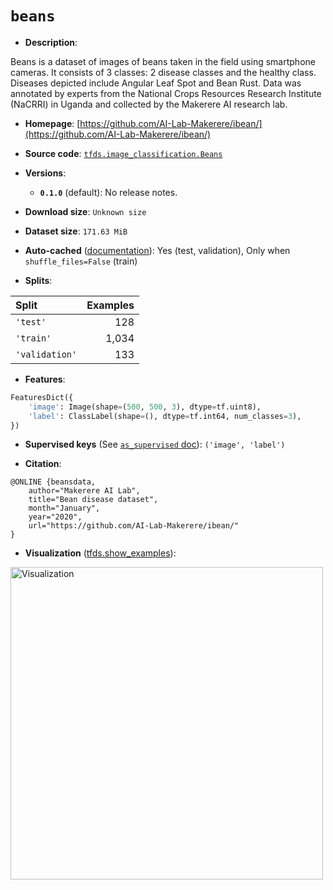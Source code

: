 <div itemscope itemtype="http://schema.org/Dataset">
  <div itemscope itemprop="includedInDataCatalog" itemtype="http://schema.org/DataCatalog">
    <meta itemprop="name" content="TensorFlow Datasets" />
  </div>

  <meta itemprop="name" content="beans" />
  <meta itemprop="description" content="Beans is a dataset of images of beans taken in the field using smartphone&#10;cameras. It consists of 3 classes: 2 disease classes and the healthy class.&#10;Diseases depicted include Angular Leaf Spot and Bean Rust. Data was annotated&#10;by experts from the National Crops Resources Research Institute (NaCRRI) in&#10;Uganda and collected by the Makerere AI research lab.&#10;&#10;To use this dataset:&#10;&#10;```python&#10;import tensorflow_datasets as tfds&#10;&#10;ds = tfds.load(&#x27;beans&#x27;, split=&#x27;train&#x27;)&#10;for ex in ds.take(4):&#10;  print(ex)&#10;```&#10;&#10;See [the guide](https://www.tensorflow.org/datasets/overview) for more&#10;informations on [tensorflow_datasets](https://www.tensorflow.org/datasets).&#10;&#10;&lt;img src=&quot;https://storage.googleapis.com/tfds-data/visualization/beans-0.1.0.png&quot; alt=&quot;Visualization&quot; width=&quot;500px&quot;&gt;&#10;&#10;" />
  <meta itemprop="url" content="https://www.tensorflow.org/datasets/catalog/beans" />
  <meta itemprop="sameAs" content="https://github.com/AI-Lab-Makerere/ibean/" />
  <meta itemprop="citation" content="@ONLINE {beansdata,&#10;    author=&quot;Makerere AI Lab&quot;,&#10;    title=&quot;Bean disease dataset&quot;,&#10;    month=&quot;January&quot;,&#10;    year=&quot;2020&quot;,&#10;    url=&quot;https://github.com/AI-Lab-Makerere/ibean/&quot;&#10;}" />
</div>

# `beans`

*   **Description**:

Beans is a dataset of images of beans taken in the field using smartphone
cameras. It consists of 3 classes: 2 disease classes and the healthy class.
Diseases depicted include Angular Leaf Spot and Bean Rust. Data was annotated by
experts from the National Crops Resources Research Institute (NaCRRI) in Uganda
and collected by the Makerere AI research lab.

*   **Homepage**:
    [https://github.com/AI-Lab-Makerere/ibean/](https://github.com/AI-Lab-Makerere/ibean/)

*   **Source code**:
    [`tfds.image_classification.Beans`](https://github.com/tensorflow/datasets/tree/master/tensorflow_datasets/image_classification/beans.py)

*   **Versions**:

    *   **`0.1.0`** (default): No release notes.

*   **Download size**: `Unknown size`

*   **Dataset size**: `171.63 MiB`

*   **Auto-cached**
    ([documentation](https://www.tensorflow.org/datasets/performances#auto-caching)):
    Yes (test, validation), Only when `shuffle_files=False` (train)

*   **Splits**:

Split          | Examples
:------------- | -------:
`'test'`       | 128
`'train'`      | 1,034
`'validation'` | 133

*   **Features**:

```python
FeaturesDict({
    'image': Image(shape=(500, 500, 3), dtype=tf.uint8),
    'label': ClassLabel(shape=(), dtype=tf.int64, num_classes=3),
})
```

*   **Supervised keys** (See
    [`as_supervised` doc](https://www.tensorflow.org/datasets/api_docs/python/tfds/load#args)):
    `('image', 'label')`

*   **Citation**:

```
@ONLINE {beansdata,
    author="Makerere AI Lab",
    title="Bean disease dataset",
    month="January",
    year="2020",
    url="https://github.com/AI-Lab-Makerere/ibean/"
}
```

*   **Visualization**
    ([tfds.show_examples](https://www.tensorflow.org/datasets/api_docs/python/tfds/visualization/show_examples)):

<img src="https://storage.googleapis.com/tfds-data/visualization/beans-0.1.0.png" alt="Visualization" width="500px">
